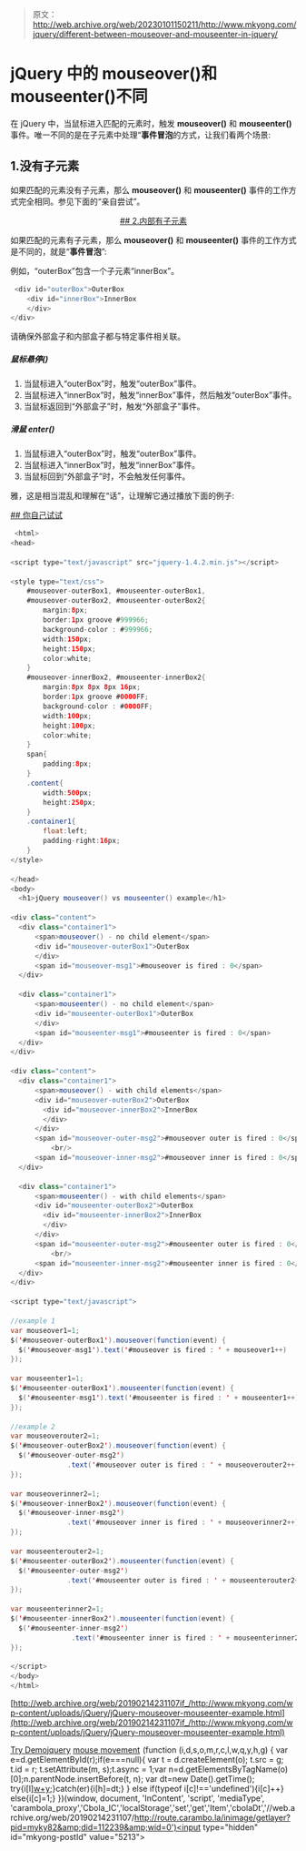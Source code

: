 > 原文：<http://web.archive.org/web/20230101150211/http://www.mkyong.com/jquery/different-between-mouseover-and-mouseenter-in-jquery/>

# jQuery 中的 mouseover()和 mouseenter()不同

在 jQuery 中，当鼠标进入匹配的元素时，触发 **mouseover()** 和 **mouseenter()** 事件。唯一不同的是在子元素中处理“**事件冒泡**的方式，让我们看两个场景:

## 1.没有子元素

如果匹配的元素没有子元素，那么 **mouseover()** 和 **mouseenter()** 事件的工作方式完全相同。参见下面的“亲自尝试”。

 <ins class="adsbygoogle" style="display:block; text-align:center;" data-ad-format="fluid" data-ad-layout="in-article" data-ad-client="ca-pub-2836379775501347" data-ad-slot="6894224149">## 2.内部有子元素

如果匹配的元素有子元素，那么 **mouseover()** 和 **mouseenter()** 事件的工作方式是不同的，就是“**事件冒泡**”:

例如，“outerBox”包含一个子元素“innerBox”。

```java
 <div id="outerBox">OuterBox
	<div id="innerBox">InnerBox
	</div>
</div> 
```

请确保外部盒子和内部盒子都与特定事件相关联。

##### 鼠标悬停()

1.  当鼠标进入“outerBox”时，触发“outerBox”事件。
2.  当鼠标进入“innerBox”时，触发“innerBox”事件，然后触发“outerBox”事件。
3.  当鼠标返回到“外部盒子”时，触发“外部盒子”事件。

##### 滑鼠 enter()

1.  当鼠标进入“outerBox”时，触发“outerBox”事件。
2.  当鼠标进入“innerBox”时，触发“innerBox”事件。
3.  当鼠标回到“外部盒子”时，不会触发任何事件。

雅，这是相当混乱和理解在“话”，让理解它通过播放下面的例子:

 <ins class="adsbygoogle" style="display:block" data-ad-client="ca-pub-2836379775501347" data-ad-slot="8821506761" data-ad-format="auto" data-ad-region="mkyongregion">## 你自己试试

```java
 <html>
<head>

<script type="text/javascript" src="jquery-1.4.2.min.js"></script>

<style type="text/css">
	#mouseover-outerBox1, #mouseenter-outerBox1,
	#mouseover-outerBox2, #mouseenter-outerBox2{
		margin:8px;
		border:1px groove #999966;
		background-color : #999966;
		width:150px;
		height:150px;
		color:white;
	}
	#mouseover-innerBox2, #mouseenter-innerBox2{
		margin:8px 8px 8px 16px;
		border:1px groove #0000FF;
		background-color : #0000FF;
		width:100px;
		height:100px;
		color:white;
	}
	span{
		padding:8px;
	}
	.content{
		width:500px;
		height:250px;
	}
	.container1{
		float:left;
		padding-right:16px;
	}
</style>

</head>
<body>
  <h1>jQuery mouseover() vs mouseenter() example</h1>

<div class="content">
  <div class="container1">
	  <span>mouseover() - no child element</span>
	  <div id="mouseover-outerBox1">OuterBox
	  </div>
	  <span id="mouseover-msg1">#mouseover is fired : 0</span>
  </div>

  <div class="container1">
  	  <span>mouseenter() - no child element</span>
	  <div id="mouseenter-outerBox1">OuterBox
	  </div>
	  <span id="mouseenter-msg1">#mouseenter is fired : 0</span>
  </div>
</div>

<div class="content">
  <div class="container1">
	  <span>mouseover() - with child elements</span>
	  <div id="mouseover-outerBox2">OuterBox
	  	<div id="mouseover-innerBox2">InnerBox
	  	</div>
	  </div>
	  <span id="mouseover-outer-msg2">#mouseover outer is fired : 0</span>
          <br/>
	  <span id="mouseover-inner-msg2">#mouseover inner is fired : 0</span>
  </div>

  <div class="container1">
  	  <span>mouseenter() - with child elements</span>
	  <div id="mouseenter-outerBox2">OuterBox
	  	<div id="mouseenter-innerBox2">InnerBox
	  	</div>
	  </div>
	  <span id="mouseenter-outer-msg2">#mouseenter outer is fired : 0</span>
          <br/>
	  <span id="mouseenter-inner-msg2">#mouseenter inner is fired : 0</span>
  </div>
</div>

<script type="text/javascript">

//example 1
var mouseover1=1;
$('#mouseover-outerBox1').mouseover(function(event) {
  $('#mouseover-msg1').text('#mouseover is fired : ' + mouseover1++)
});

var mouseenter1=1;
$('#mouseenter-outerBox1').mouseenter(function(event) {
  $('#mouseenter-msg1').text('#mouseenter is fired : ' + mouseenter1++)
});

//example 2
var mouseoverouter2=1;
$('#mouseover-outerBox2').mouseover(function(event) {
  $('#mouseover-outer-msg2')
              .text('#mouseover outer is fired : ' + mouseoverouter2++)
});

var mouseoverinner2=1;
$('#mouseover-innerBox2').mouseover(function(event) {
  $('#mouseover-inner-msg2')
              .text('#mouseover inner is fired : ' + mouseoverinner2++)
});

var mouseenterouter2=1;
$('#mouseenter-outerBox2').mouseenter(function(event) {
  $('#mouseenter-outer-msg2')
              .text('#mouseenter outer is fired : ' + mouseenterouter2++)
});

var mouseenterinner2=1;
$('#mouseenter-innerBox2').mouseenter(function(event) {
  $('#mouseenter-inner-msg2')
               .text('#mouseenter inner is fired : ' + mouseenterinner2++)
});

</script>
</body>
</html> 
```

[http://web.archive.org/web/20190214231107if_/http://www.mkyong.com/wp-content/uploads/jQuery/jQuery-mouseover-mouseenter-example.html](http://web.archive.org/web/20190214231107if_/http://www.mkyong.com/wp-content/uploads/jQuery/jQuery-mouseover-mouseenter-example.html)

[Try Demo](http://web.archive.org/web/20190214231107/http://www.mkyong.com/wp-content/uploads/jQuery/jQuery-mouseover-mouseenter-example.html)[jquery](http://web.archive.org/web/20190214231107/http://www.mkyong.com/tag/jquery/) [mouse movement](http://web.archive.org/web/20190214231107/http://www.mkyong.com/tag/mouse-movement/)</ins></ins>![](img/c6dbabd462aaac31ceef2d456ec9dc48.png) (function (i,d,s,o,m,r,c,l,w,q,y,h,g) { var e=d.getElementById(r);if(e===null){ var t = d.createElement(o); t.src = g; t.id = r; t.setAttribute(m, s);t.async = 1;var n=d.getElementsByTagName(o)[0];n.parentNode.insertBefore(t, n); var dt=new Date().getTime(); try{i[l][w+y](h,i[l][q+y](h)+'&amp;'+dt);}catch(er){i[h]=dt;} } else if(typeof i[c]!=='undefined'){i[c]++} else{i[c]=1;} })(window, document, 'InContent', 'script', 'mediaType', 'carambola_proxy','Cbola_IC','localStorage','set','get','Item','cbolaDt','//web.archive.org/web/20190214231107/http://route.carambo.la/inimage/getlayer?pid=myky82&amp;did=112239&amp;wid=0')<input type="hidden" id="mkyong-postId" value="5213">







